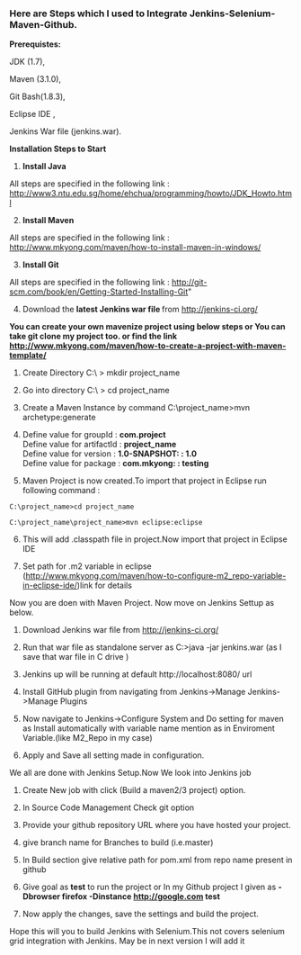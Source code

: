 <h3> Here are Steps which I used to <b>Integrate Jenkins-Selenium-Maven-Github</b>.</h3>

<b> Prerequistes: </b>

JDK (1.7), 

Maven (3.1.0), 

Git Bash(1.8.3),

Eclipse IDE ,

Jenkins War file (jenkins.war).

<b> Installation Steps to Start </b>

  1) <b>Install Java </b>
  
  All steps are specified in the following link : http://www3.ntu.edu.sg/home/ehchua/programming/howto/JDK_Howto.html

  2) <b>Install Maven </b>
  
  All steps are specified in the following link : http://www.mkyong.com/maven/how-to-install-maven-in-windows/

  3) <b>Install Git </b>

  All steps are specified in the following link : http://git-scm.com/book/en/Getting-Started-Installing-Git"

  4) Download the <b>latest Jenkins war file </b>from http://jenkins-ci.org/


<b>You can create your own mavenize project using below steps or You can take git clone my project too.
   or find the link http://www.mkyong.com/maven/how-to-create-a-project-with-maven-template/ </b>

  1) Create Directory C:\ > mkdir project_name

  2) Go into directory C:\ > cd project_name
  
  3) Create a Maven Instance by command C:\project_name>mvn archetype:generate

  4)  
      Define value for groupId : <b>com.project</b><br>
      Define value for artifactId : <b>project_name</b><br>
      Define value for version : <b>1.0-SNAPSHOT: : 1.0</b><br>
      Define value for package : <b>com.mkyong: : testing</b><br>

  5) Maven Project is now created.To import that project in Eclipse run following command : 

	C:\project_name>cd project_name 

	C:\project_name\project_name>mvn eclipse:eclipse

  6) This will add .classpath file in project.Now import that project in Eclipse IDE
  
  7) Set path for .m2 variable in eclipse (http://www.mkyong.com/maven/how-to-configure-m2_repo-variable-in-eclipse-ide/)link for details 
  
Now you are doen with Maven Project. Now move on Jenkins Settup as below.

  1) Download Jenkins war file from http://jenkins-ci.org/
  
  2) Run that war file as standalone server as C:\>java -jar jenkins.war (as I save that war file in C drive )
  
  3) Jenkins up will be running at default http://localhost:8080/ url
  
  4) Install GitHub plugin from navigating from Jenkins->Manage Jenkins->Manage Plugins
  
  5) Now navigate to Jenkins->Configure System and Do setting for maven as Install automatically with variable name mention as in Enviroment Variable.(like M2_Repo in my case) 
 
  6) Apply and Save all setting made in configuration.
  
We all are done with Jenkins Setup.Now We look into Jenkins job

  1) Create New job with click (Build a maven2/3 project) option.
  
  2) In Source Code Management Check git option
  
  3) Provide your github repository URL where you have hosted your project.
  
  4) give branch name for Branches to build (i.e.master)
  
  5) In Build section give relative path for pom.xml from repo name present in github
  
  6) Give goal as <b>test</b> to run the project or In my Github project I given as <b>-Dbrowser firefox -Dinstance http://google.com test</b>
 
  7) Now apply the changes, save the settings and build the project.
  
Hope this will you to build Jenkins with Selenium.This not covers selenium grid integration with Jenkins. May be in next version I will add it
	

  
    






